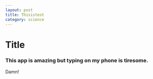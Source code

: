 ```yaml
---
layout: post
title: Thisistest
category: science
---
```

# Title 

### This app is amazing but typing on my phone is tiresome. 

Damn! 